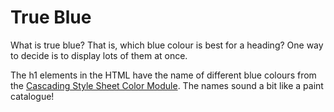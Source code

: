 # True Blue
What is true blue? That is, which blue colour is best for a heading? One way to decide is to display lots of them at once.

The h1 elements in the HTML have the name of different blue colours from the [Cascading Style Sheet Color Module](https://www.w3.org/TR/css-color-3/#svg-color). The names sound a bit like a paint catalogue!
